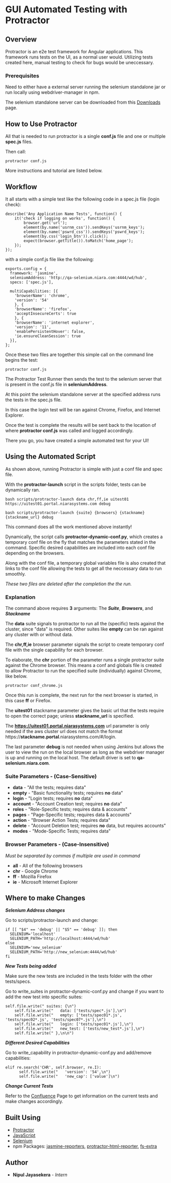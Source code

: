 # GUI Automated Testing with Protractor

## Overview

Protractor is an e2e test framework for Angular applications. This framework runs tests on the UI, as a normal user would.
Utilizing tests created here, manual testing to check for bugs would be uneccessary.

### Prerequisites

Need to either have a external server running the selenium standalone jar or run locally using webdriver-manager in npm.

The selenium standalone server can be downloaded from this [Downloads](http://docs.seleniumhq.org/download/) page.

## How to Use Protractor

All that is needed to run protractor is a single **conf.js** file and one or multiple **spec.js** files.

Then call:

```
protractor conf.js
``` 

More instructions and tutorial are listed below. 

## Workflow

It all starts with a simple test like the following code in a spec.js file (login check):
```
describe('Any Application Name Tests', function() {
	it('check if logging on works', function() {
		browser.get('url');
		element(by.name('usrnm_css')).sendKeys('usrnm_keys');
		element(by.name('pswrd_css')).sendKeys('pswrd_keys');
		element(by.css('login_btn')).click();
		expect(browser.getTitle()).toMatch('home_page');
	});
});	
```

with a simple conf.js file like the following:

```
exports.config = {
  framework: 'jasmine',
  seleniumAddress: 'http://qa-selenium.niara.com:4444/wd/hub',
  specs: ['spec.js'],

  multiCapabilities: [{
    'browserName': 'chrome',
    'version': '54'
    }, {
    'browserName': 'firefox',
    'acceptInsecureCerts': true
    }, {
    'browserName': 'internet explorer',
    'version': '11',
    'enablePersistentHover': false,
    'ie.ensureCleanSession': true
  }],
};
```

Once these two files are together this simple call on the command line begins the test:
```
protractor conf.js
```
The Protractor Test Runner then sends the test to the selenium server that is present in the conf.js file in **seleniumAddress**.

At this point the selenium standalone server at the specified address runs the tests in the spec.js file.

In this case the login test will be ran against Chrome, Firefox, and Internet Explorer. 

Once the test is complete the results will be sent back to the location of where **protractor conf.js** was called and logged accordingly.

There you go, you have created a simple automated test for your UI!

## Using the Automated Script

As shown above, running Protractor is simple with just a conf file and spec file.

With the **protractor-launch** script in the scripts folder, tests can be dynamically ran.

```
bash scripts/protractor-launch data chr,ff,ie uitest01 https://uitest01.portal.niarasystems.com debug

bash scripts/protractor-launch {suite} {browsers} {stackname} {stackname_url} debug
```

This command does all the work mentioned above instantly!

Dynamically, the script calls **protractor-dynamic-conf.py**, which creates a temporary conf file on the fly that matches the parameters stated in the command. Specific desired capabilities are included into each conf file depending on the browsers.

Along with the conf file, a temporary global variables file is also created that links to the conf file allowing the tests to get all the neccessary data to run smoothly. 

*These two files are deleted after the completion the the run.*

### Explanation

The command above requires **3** arguments: The ***Suite***, ***Browsers***, and ***Stackname***

The **data** suite signals to protractor to run all the (specific) tests against the cluster, since "data" is required. Other suites like **empty** can be ran against any cluster with or without data.

The **chr,ff,ie** browser parameter signals the script to create temporary conf file with the single capability for each browser. 

To elaborate, the **chr** portion of the parameter runs a single protractor suite against the Chrome browser. This means a conf and globals file is created to allow Protractor to run the specified suite (individually) against Chrome, like below.
```
protractor conf_chrome.js 
```
Once this run is complete, the next run for the next browser is started, in this case **ff** or Firefox.

The **uitest01** stackname parameter gives the basic url that the tests require to open the correct page; unless **stackname_url** is specified. 

The **https://uitest01.portal.niarasystems.com** url parameter is only needed if the aws cluster url does not match the format https://**stackname.portal**.niarasystems.com/#/login.

The last parameter **debug** is not needed when using Jenkins but allows the user to view the run on the local browser as long as the webdriver manager is up and running on the local host. The default driver is set to **qa-selenium.niara.com**.

### Suite Parameters - (Case-Sensitive)

* **data** - "All the tests; requires data"
* **empty** - "Basic functionality tests; requires **no** data"
* **login** - "Login tests; requires **no** data"
* **account** - "Account Creation test; requires **no** data"
* **roles** - "Role-Specific tests; requires data & accounts"
* **pages** - "Page-Specific tests; requires data & accounts"
* **action** - "Browser Action Tests; requires data"
* **delete** - "Account Deletion test; requires **no** data, but requires accounts"
* **modes** - "Mode-Specific Tests; requires data"

### Browser Parameters - (Case-Insensitive)
*Must be separated by commas if multiple are used in command*
* **all** - All of the following browsers
* **chr** - Google Chrome
* **ff** - Mozilla Firefox
* **ie** - Microsoft Internet Explorer

## Where to make Changes
***Selenium Address changes***

Go to scripts/protractor-launch and change:

```
if [[ "$4" == 'debug' || "$5" == 'debug' ]]; then
  SELENIUM='localhost'
  SELENIUM_PATH='http://localhost:4444/wd/hub'
else
  SELENIUM='new_selenium'
  SELENIUM_PATH='http://new_selenium:4444/wd/hub'
fi
```

***New Tests being added***

Make sure the new tests are included in the tests folder with the other tests/specs.

Go to write_suites in protractor-dynamic-conf.py and change if you want to add the new test into specific suites:

```
self.file.write(" suites: {\n")
    self.file.write("   data: ['tests/spec*.js'],\n")
    self.file.write("   empty: ['tests/spec01*.js', 'tests/spec02*.js', 'tests/spec07*.js'],\n")
    self.file.write("   login: ['tests/spec01*.js'],\n")
    self.file.write("   new_test: ['tests/new_test*.js'],\n")
    self.file.write(" },\n\n")
```

***Different Desired Capabilities***

Go to write_capability in protractor-dynamic-conf.py and add/remove capabilities:

```
elif re.search('CHR', self.browser, re.I):
      self.file.write("   'version': '54',\n")
      self.file.write("   'new_cap': ['value']\n")
```

***Change Current Tests***

Refer to the [Confluence](https://niara-mgmt.atlassian.net/wiki/spaces/TA/pages/121607378/UI+Testing+Status) Page to get information on the current tests and make changes accordingly.

## Built Using

* [Protractor](http://www.protractortest.org/#/)
* [JavaScript](https://www.javascript.com)
* [Selenium](http://www.seleniumhq.org)
* npm Packages: [jasmine-reporters](https://www.npmjs.com/package/jasmine-reporters), [protractor-html-reporter](https://www.npmjs.com/package/protractor-html-reporter), [fs-extra](https://www.npmjs.com/package/fs-extra)

## Author
* **Nipul Jayasekera** - *Intern*
